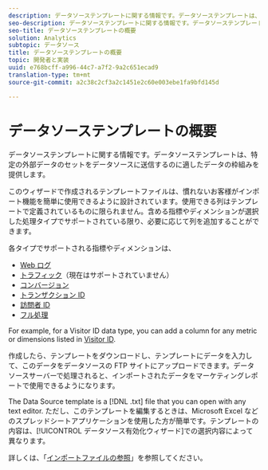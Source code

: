 ```yaml
---
description: データソーステンプレートに関する情報です。データソーステンプレートは、特定の外部データのセットをデータソースに送信するのに適したデータの枠組みを提供します。
seo-description: データソーステンプレートに関する情報です。データソーステンプレートは、特定の外部データのセットをデータソースに送信するのに適したデータの枠組みを提供します。
seo-title: データソーステンプレートの概要
solution: Analytics
subtopic: データソース
title: データソーステンプレートの概要
topic: 開発者と実装
uuid: e768bcff-a996-44c7-a7f2-9a2c651ecad9
translation-type: tm+mt
source-git-commit: a2c38c2cf3a2c1451e2c60e003ebe1fa9bfd145d

---
```



# データソーステンプレートの概要

データソーステンプレートに関する情報です。データソーステンプレートは、特定の外部データのセットをデータソースに送信するのに適したデータの枠組みを提供します。

このウィザードで作成されるテンプレートファイルは、慣れないお客様がインポート機能を簡単に使用できるように設計されています。使用できる列はテンプレートで定義されているものに限られません。含める指標やディメンションが選択した処理タイプでサポートされている限り、必要に応じて列を追加することができます。

各タイプでサポートされる指標やディメンションは、

* [Web ログ](../../../import/c-data-sources/c-datasrc-types/datasrc-web-log.md#concept_E25D89C8B90A41FEB7DF4E936CACEE2B)
* [トラフィック](../../../import/c-data-sources/c-datasrc-types/datasrc-traffic.md#concept_F50D3AC6A5544D06BB81EF1E279576BC)（現在はサポートされていません）
* [コンバージョン](../../../import/c-data-sources/c-datasrc-types/datasrc-conversion.md#concept_FA3B6557128649C0B662E95C6B617FA0)
* [トランザクション ID](../../../import/c-data-sources/c-datasrc-types/datasrc-transactionid.md#concept_A97302E9EC45468A8F30285FACE8C776)
* [訪問者 ID](../../../import/c-data-sources/c-datasrc-types/datasrc-visitorid.md#concept_1CFAA61D57A84B22A41F7A8E0DFCAAB5)
* [フル処理](../../../import/c-data-sources/c-datasrc-types/datasrc-full-processing.md#concept_975B1BB9981D49139B4EE09C78CDE6ED)

For example, for a Visitor ID data type, you can add a column for any metric or dimensions listed in [Visitor ID](../../../import/c-data-sources/c-datasrc-types/datasrc-visitorid.md#concept_1CFAA61D57A84B22A41F7A8E0DFCAAB5).

作成したら、テンプレートをダウンロードし、テンプレートにデータを入力して、このデータをデータソースの FTP サイトにアップロードできます。データソースサーバーで処理されると、インポートされたデータをマーケティングレポートで使用できるようになります。

The Data Source template is a [!DNL .txt] file that you can open with any text editor. ただし、このテンプレートを編集するときは、Microsoft Excel などのスプレッドシートアプリケーションを使用した方が簡単です。テンプレートの内容は、[!UICONTROL データソース有効化ウィザード]での選択内容によって異なります。

詳しくは、「[インポートファイルの参照](../../../import/c-data-sources/datasrc-template/datasrc-import-file-reference.md#concept_472095E1D011434D98A21C101A4618BD)」を参照してください。

